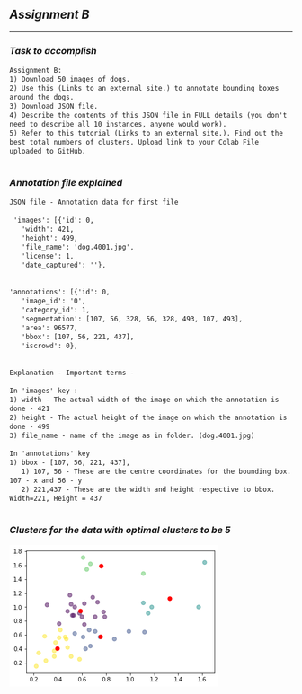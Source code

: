 
<h2><i> Assignment B </I></h2>
<hr>

<h3><i> Task to accomplish </I></h3>

```
Assignment B:
1) Download 50 images of dogs. 
2) Use this (Links to an external site.) to annotate bounding boxes around the dogs.
3) Download JSON file. 
4) Describe the contents of this JSON file in FULL details (you don't need to describe all 10 instances, anyone would work). 
5) Refer to this tutorial (Links to an external site.). Find out the best total numbers of clusters. Upload link to your Colab File uploaded to GitHub. 


```

<h3><i>Annotation file explained</I></h3>

```
JSON file - Annotation data for first file

 'images': [{'id': 0,
   'width': 421,
   'height': 499,
   'file_name': 'dog.4001.jpg',
   'license': 1,
   'date_captured': ''},


'annotations': [{'id': 0,
   'image_id': '0',
   'category_id': 1,
   'segmentation': [107, 56, 328, 56, 328, 493, 107, 493],
   'area': 96577,
   'bbox': [107, 56, 221, 437],
   'iscrowd': 0},


Explanation - Important terms -

In 'images' key :
1) width - The actual width of the image on which the annotation is done - 421
2) height - The actual height of the image on which the annotation is done - 499
3) file_name - name of the image as in folder. (dog.4001.jpg)

In 'annotations' key
1) bbox - [107, 56, 221, 437],
   1) 107, 56 - These are the centre coordinates for the bounding box. 107 - x and 56 - y
   2) 221,437 - These are the width and height respective to bbox. Width=221, Height = 437
   
```

<h3><i> Clusters for the data with optimal clusters to be 5 </I></h3>

![img](https://github.com/SID-SURANGE/EVA-4.0/blob/master/Session%2012%20YOLO/Assignment%20B/Cluster.png)
